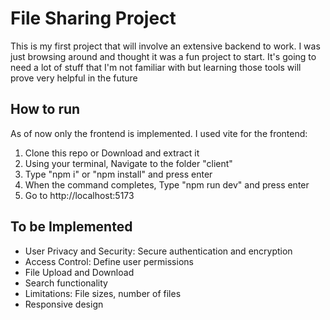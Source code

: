 # File Sharing Project
This is my first project that will involve an extensive backend to work.
I was just browsing around and thought it was a fun project to start.
It's going to need a lot of stuff that I'm not familiar with but learning those tools will prove very helpful in the future

## How to run
As of now only the frontend is implemented.
I used vite for the frontend:
1. Clone this repo or Download and extract it
2. Using your terminal, Navigate to the folder "client"
3. Type "npm i" or "npm install" and press enter
4. When the command completes, Type "npm run dev" and press enter
5. Go to http://localhost:5173

## To be Implemented
- User Privacy and Security: Secure authentication and encryption
- Access Control: Define user permissions
- File Upload and Download
- Search functionality
- Limitations: File sizes, number of files
- Responsive design